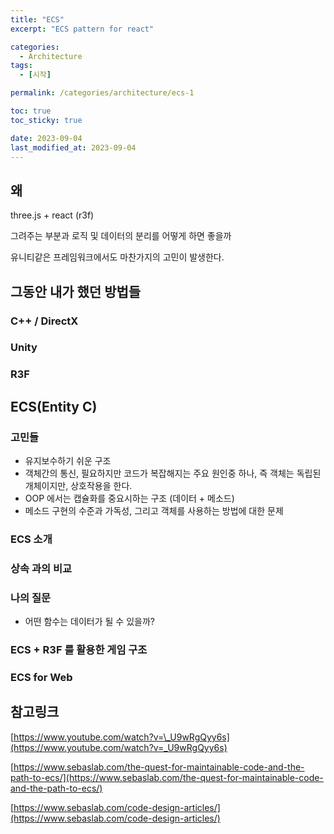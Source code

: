 ```yaml
---
title: "ECS"
excerpt: "ECS pattern for react"

categories:
  - Architecture
tags:
  - [시작]

permalink: /categories/architecture/ecs-1

toc: true
toc_sticky: true

date: 2023-09-04
last_modified_at: 2023-09-04
---
```


## 왜

three.js + react (r3f)

그려주는 부분과 로직 및 데이터의 분리를 어떻게 하면 좋을까

유니티같은 프레임워크에서도 마찬가지의 고민이 발생한다.

## 그동안 내가 했던 방법들

### C++ / DirectX

### Unity

### R3F

## ECS(Entity C)

### 고민들

- 유지보수하기 쉬운 구조
- 객체간의 통신, 필요하지만 코드가 복잡해지는 주요 원인중 하나, 즉 객체는 독립된 개체이지만, 상호작용을 한다.
- OOP 에서는 캡슐화를 중요시하는 구조 (데이터 + 메소드)
- 메소드 구현의 수준과 가독성, 그리고 객체를 사용하는 방법에 대한 문제

### ECS 소개

### 상속 과의 비교

### 나의 질문

- 어떤 함수는 데이터가 될 수 있을까?

### ECS + R3F 를 활용한 게임 구조

### ECS for Web

## 참고링크

[https://www.youtube.com/watch?v=\_U9wRgQyy6s](https://www.youtube.com/watch?v=_U9wRgQyy6s)

[https://www.sebaslab.com/the-quest-for-maintainable-code-and-the-path-to-ecs/](https://www.sebaslab.com/the-quest-for-maintainable-code-and-the-path-to-ecs/)

[https://www.sebaslab.com/code-design-articles/](https://www.sebaslab.com/code-design-articles/)
